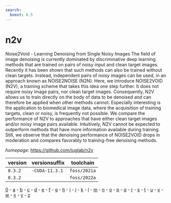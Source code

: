 ```yaml
---
search:
  boost: 0.5
---
```

# n2v

Noise2Void - Learning Denoising from Single Noisy Images The field of image denoising is currently dominated by discriminative deep       learning methods that are trained on pairs of noisy input and clean target       images. Recently it has been shown that such methods can also be trained without clean targets. Instead, independent pairs of noisy images can be used, in an     approach known as NOISE2NOISE (N2N). Here, we introduce NOISE2VOID (N2V), a      training scheme that takes this idea one step further. It does not require noisy image pairs, nor clean target images. Consequently, N2V allows us to train       directly on the body of data to be denoised and can therefore be applied when    other methods cannot. Especially interesting is the application to biomedical    image data, where the acquisition of training targets, clean or noisy, is        frequently not possible. We compare the performance of N2V to approaches that    have either clean target images and/or noisy image pairs available. Intuitively, N2V cannot be expected to outperform methods that have more information          available during training. Still, we observe that the denoising performance of   NOISE2VOID drops in moderation and compares favorably to training-free denoising methods.

*homepage*: <https://github.com/juglab/n2v>

version | versionsuffix | toolchain
--------|---------------|----------
``0.3.2`` | ``-CUDA-11.3.1`` | ``foss/2021a``
``0.3.2`` |  | ``foss/2022a``

[0](../0/index.md) - [a](../a/index.md) - [b](../b/index.md) - [c](../c/index.md) - [d](../d/index.md) - [e](../e/index.md) - [f](../f/index.md) - [g](../g/index.md) - [h](../h/index.md) - [i](../i/index.md) - [j](../j/index.md) - [k](../k/index.md) - [l](../l/index.md) - [m](../m/index.md) - [n](../n/index.md) - [o](../o/index.md) - [p](../p/index.md) - [q](../q/index.md) - [r](../r/index.md) - [s](../s/index.md) - [t](../t/index.md) - [u](../u/index.md) - [v](../v/index.md) - [w](../w/index.md) - [x](../x/index.md) - [y](../y/index.md) - [z](../z/index.md)

